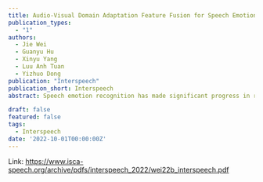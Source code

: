 ```yaml
---
title: Audio-Visual Domain Adaptation Feature Fusion for Speech Emotion Recognition
publication_types:
  - "1"
authors:
  - Jie Wei
  - Guanyu Hu
  - Xinyu Yang
  - Luu Anh Tuan
  - Yizhuo Dong
publication: "Interspeech"
publication_short: Interspeech
abstract: Speech emotion recognition has made significant progress in recent years, in which feature representation learning has been paid more attention, but discriminative emotional features extraction has remained unresolved. In this paper, we propose MDSCM - a Multi-attention based Depthwise Separable Convolutional Model for speech emotional feature extraction that can reduce the feature redundancy through separating spatialwise convolution and channel-wise convolution. MDSCM also enhances the feature discriminability by the multi-attention module that focuses on learning features with more emotional information. In addition, we propose an Audio-Visual Domain Adaptation Learning paradigm (AVDAL) to learn an audiovisual emotion-identity space. A shared audio-visual representation encoder is built to transfer the emotional knowledge learned from the visual domain to complement and enhance the emotional features that only extracted from speech. Domain classifier and emotion classifier are used for encoder training to reduce the mismatching of domain features, and enhance the discriminability of features for emotion recognition. The experimental results on the IEMOCAP dataset demonstrate that our proposed method outperforms other state-of-the-art speech emotion recognition systems, achieving 72.43% on weighted accuracy and 73.22% on unweighted accuracy.

draft: false
featured: false
tags:
  - Interspeech
date: '2022-10-01T00:00:00Z'
---
```

Link: https://www.isca-speech.org/archive/pdfs/interspeech_2022/wei22b_interspeech.pdf